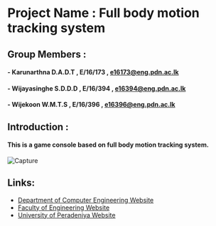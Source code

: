  # Project Name : Full body motion tracking system
 
 ## Group Members :
 #### - Karunarthna D.A.D.T , E/16/173 , e16173@eng.pdn.ac.lk
 #### - Wijayasinghe S.D.D.D , E/16/394 , e16394@eng.pdn.ac.lk
 #### - Wijekoon W.M.T.S , E/16/396 , e16396@eng.pdn.ac.lk
 
 ## Introduction :
 
 #### This is a game console based on full body motion tracking system.
 
 ![Capture](https://user-images.githubusercontent.com/67902627/96344246-c2e85e00-10b7-11eb-88a1-70949e9012bc.PNG)

 

## Links:
- [Department of Computer Engineering Website](http://www.ce.pdn.ac.lk/) 
- [Faculty of Engineering Website](https://eng.pdn.ac.lk/) 
- [University of Peradeniya Website](https://www.pdn.ac.lk/)

